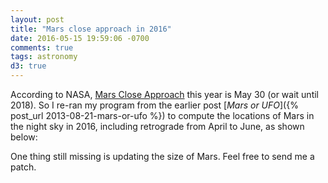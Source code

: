 ```yaml
---
layout: post
title: "Mars close approach in 2016"
date: 2016-05-15 19:59:06 -0700
comments: true
tags: astronomy
d3: true
---
```


According to NASA,
[Mars Close Approach](http://mars.nasa.gov/allaboutmars/nightsky/mars-close-approach/)
this year is May 30 (or wait until 2018).
So I re-ran my program from the earlier post
[_Mars or UFO_]({% post_url 2013-08-21-mars-or-ufo %})
to compute the locations of Mars in the night sky in 2016,
including retrograde from April to June, as shown below:

<center>
<div id="mars2016" title="Mars (2016)"></div>
</center>

One thing still missing is updating the size of Mars.
Feel free to send me a patch.

<script src="/{{ site.code_dir }}/ti/ti.js"></script>
<script>
ti.load("#mars2016", {
  width: 800,
  height: 450,
  margin: {top: 10, left: 10},
  stars: {
    src: "/{{ site.code_dir }}/ti/stars.txt",
    map: ["Libra", "Scorpius", "Sagittarius", "Capricornus"],
  },
  planets: [{
    src: "/{{ site.code_dir }}/ti/mars2016.txt",
    attr: ti.marsAttr,
  }],
  duration: 20,
});
</script>
